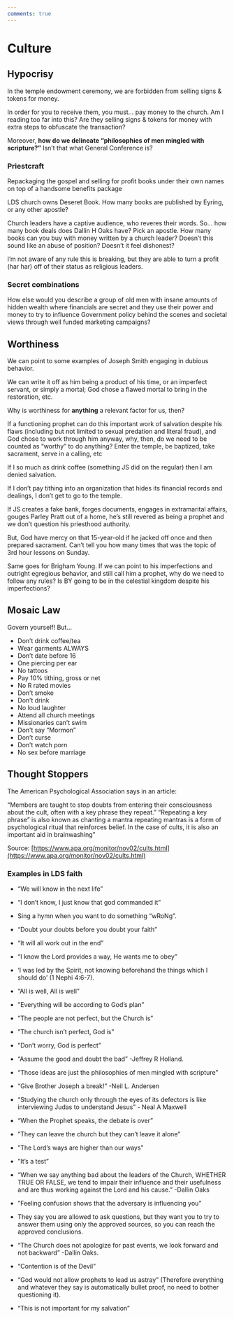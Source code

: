 ```yaml
---
comments: true
---
```

# Culture

## Hypocrisy

In the temple endowment ceremony, we are forbidden from selling signs & tokens for money.

In order for you to receive them, you must… pay money to the church. Am I reading too far into this? Are they selling signs & tokens for money with extra steps to obfuscate the transaction?

Moreover, **how do we delineate “philosophies of men mingled with scripture?”** Isn’t that what General Conference is?

### Priestcraft

Repackaging the gospel and selling for profit books under their own names on top of a handsome benefits package

LDS church owns Deseret Book. How many books are published by Eyring, or any other apostle?

Church leaders have a captive audience, who reveres their words. So… how many book deals does Dallin H Oaks have? Pick an apostle. How many books can you buy with money written by a church leader? Doesn’t this sound like an abuse of position? Doesn’t it feel dishonest?

I’m not aware of any rule this is breaking, but they are able to turn a profit (har har) off of their status as religious leaders.

### Secret combinations

How else would you describe a group of old men with insane amounts of hidden wealth where financials are secret and they use their power and money to try to influence Government policy behind the scenes and societal views through well funded marketing campaigns?

## Worthiness

We can point to some examples of Joseph Smith engaging in dubious behavior.

We can write it off as him being a product of his time, or an imperfect servant, or simply a mortal; God chose a flawed mortal to bring in the restoration, etc.

Why is worthiness for **anything** a relevant factor for us, then?

If a functioning prophet can do this important work of salvation despite his flaws (including but not limited to sexual predation and literal fraud), and God chose to work through him anyway, why, then, do we need to be counted as “worthy” to do anything? Enter the temple, be baptized, take sacrament, serve in a calling, etc

If I so much as drink coffee (something JS did on the regular) then I am denied salvation.

If I don’t pay tithing into an organization that hides its financial records and dealings, I don’t get to go to the temple.

If JS creates a fake bank, forges documents, engages in extramarital affairs, gouges Parley Pratt out of a home, he’s still revered as being a prophet and we don’t question his priesthood authority.

But, God have mercy on that 15-year-old if he jacked off once and then prepared sacrament. Can’t tell you how many times that was the topic of 3rd hour lessons on Sunday.

Same goes for Brigham Young. If we can point to his imperfections and outright egregious behavior, and still call him a prophet, why do we need to follow any rules? Is BY going to be in the celestial kingdom despite his imperfections?

## Mosaic Law

Govern yourself! But…

- Don’t drink coffee/tea
- Wear garments ALWAYS
- Don’t date before 16
- One piercing per ear
- No tattoos
- Pay 10% tithing, gross or net
- No R rated movies
- Don’t smoke
- Don’t drink
- No loud laughter
- Attend all church meetings
- Missionaries can’t swim
- Don’t say “Mormon”
- Don’t curse
- Don’t watch porn
- No sex before marriage

## Thought Stoppers

The American Psychological Association says in an article:

“Members are taught to stop doubts from entering their consciousness about the cult, often with a key phrase they repeat.” “Repeating a key phrase” is also known as chanting a mantra repeating mantras is a form of psychological ritual that reinforces belief. In the case of cults, it is also an important aid in brainwashing”

Source: [https://www.apa.org/monitor/nov02/cults.html](https://www.apa.org/monitor/nov02/cults.html)

### **Examples in LDS faith**

- “We will know in the next life”

- “I don’t know, I just know that god commanded it”

- Sing a hymn when you want to do something “wRoNg”.

- “Doubt your doubts before you doubt your faith”

- “It will all work out in the end”

- “I know the Lord provides a way, He wants me to obey”

- ‘I was led by the Spirit, not knowing beforehand the things which I should do’ (1 Nephi 4:6-7).

- “All is well, All is well”

- ”Everything will be according to God’s plan”

- ”The people are not perfect, but the Church is”

- ”The church isn’t perfect, God is”

- ”Don’t worry, God is perfect”

- “Assume the good and doubt the bad” -Jeffrey R Holland.

- “Those ideas are just the philosophies of men mingled with scripture”

- “Give Brother Joseph a break!” -Neil L. Andersen

- “Studying the church only through the eyes of its defectors is like interviewing Judas to understand Jesus” - Neal A Maxwell

- “When the Prophet speaks, the debate is over”

- ”They can leave the church but they can’t leave it alone”

- ”The Lord’s ways are higher than our ways”

- ”It’s a test”

- “When we say anything bad about the leaders of the Church, WHETHER TRUE OR FALSE, we tend to impair their influence and their usefulness and are thus working against the Lord and his cause.” -Dallin Oaks

- ”Feeling confusion shows that the adversary is influencing you”

- They say you are allowed to ask questions, but they want you to try to answer them using only the approved sources, so you can reach the approved conclusions.

- “The Church does not apologize for past events, we look forward and not backward” -Dallin Oaks.

- “Contention is of the Devil”

- “God would not allow prophets to lead us astray” (Therefore everything and whatever they say is automatically bullet proof, no need to bother questioning it).

- “This is not important for my salvation”

